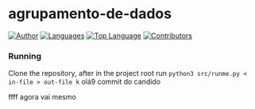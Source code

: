 # agrupamento-de-dados

[![Author](https://img.shields.io/badge/Author-Candido-%232ea44f)](https://github.com/gustavo-candido)
[![Languages](https://img.shields.io/github/languages/count/gustavo-candido/agrupamento-de-dados?color=%232ea44f)](#)
[![Top Language](https://img.shields.io/github/languages/top/gustavo-candido/agrupamento-de-dados?color=%20%232ea44f)](#)
[![Contributors](https://img.shields.io/github/contributors/gustavo-candido/agrupamento-de-dados?color=%232ea44f)](#)


### Running

Clone the repository, after in the project root run `python3 src/runme.py < in-file > out-file k`
olá9
commit do candido

ffff
agora vai mesmo